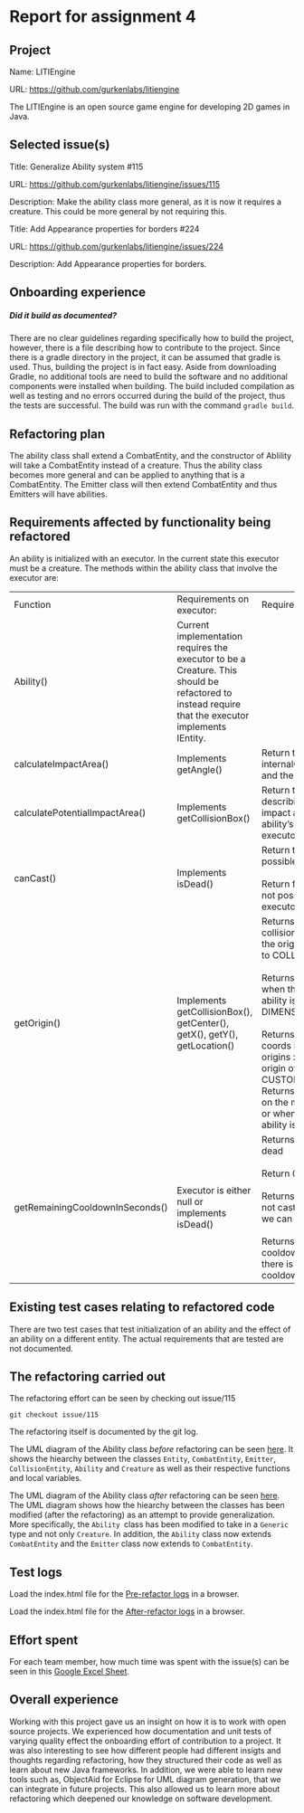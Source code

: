 # Report for assignment 4

## Project

Name: LITIEngine

URL: https://github.com/gurkenlabs/litiengine

The LITIEngine is an open source game engine for developing 2D games in Java.

## Selected issue(s)

Title: Generalize Ability system #115 

URL: https://github.com/gurkenlabs/litiengine/issues/115
    
Description: Make the ability class more general, as it is now it requires a creature. This could be more general by not requiring this.

Title: Add Appearance properties for borders #224

URL: https://github.com/gurkenlabs/litiengine/issues/224

Description: Add Appearance properties for borders.

## Onboarding experience

##### Did it build as documented?
There are no clear guidelines regarding specifically how to build the project, however, there is a file describing how to contribute to the project. Since there is a gradle directory in the project, it can be assumed that gradle is used. Thus, building the project is in fact easy. Aside from downloading Gradle, no additional tools are need to build the software and no additional components were installed when building. The build included compilation as well as testing and no errors occurred during the build of the project, thus the tests are successful. The build was run with the command `gradle build`.

## Refactoring plan
The ability class shall extend a CombatEntity, and the constructor of Ablility will take a CombatEntity instead of a creature. Thus the ability class becomes more general and can be applied to anything that is a CombatEntity. The Emitter class will then extend CombatEntity and thus Emitters will have abilities.

## Requirements affected by functionality being refactored
An ability is initialized with an executor. In the current state this executor must be a creature. The methods within the ability class that involve the executor are:

<table>
  <tr>
    <td>Function</td>
    <td>Requirements on executor: </td>
    <td>Requirements for testing:</td>
  </tr>
  <tr>
    <td>Ability()</td>
    <td>Current implementation requires the executor to be a Creature. This should be refactored to instead require that the executor implements IEntity.</td>
    <td></td>
  </tr>
  <tr>
    <td>calculateImpactArea()</td>
    <td>Implements getAngle()</td>
    <td>Return the Shape given by internalCalculateImpactArea and the angle</td>
  </tr>
  <tr>
    <td>calculatePotentialImpactArea()</td>
    <td>Implements getCollisionBox()</td>
    <td>Return the Ellipse2D describing the potential impact area given by the ability’s range and the executors collision box</td>
  </tr>
  <tr>
    <td>canCast()</td>
    <td>Implements isDead()<br></td>
    <td>Return true when casting is possible for the executor<br><br>Return false when casting is not possible for the executor</td>
  </tr>
  <tr>
    <td>getOrigin()</td>
    <td>Implements getCollisionBox(), getCenter(), getX(), getY(), getLocation()</td>
    <td>Returns executors collisionbox center when the origin of the ability is set to COLLISIONBOX_CENTER<br><br>Returns executors center when the origin of the ability is set to DIMENSION_CENTER<br><br>Returns executors x,y coords incremented with origins x,y coords when the origin of the ability is set to CUSTOM<br>Returns executor’s location on the map either by default or when the origin of the ability is set to LOCATION.<br></td>
  </tr>
  <tr>
    <td>getRemainingCooldownInSeconds()</td>
    <td>Executor is either null or  implements isDead()</td>
    <td>Returns 0 if executor is dead<br><br>Return 0 if executor is null<br><br>Returns 0 if executor can not cast (cooldown is 0 if we can cast)<br><br>Returns remaining cooldown in seconds when there is a remaining cooldown</td>
  </tr>
</table>

## Existing test cases relating to refactored code
There are two test cases that test initialization of an ability and the effect of an ability on a different entity. The actual requirements that are tested are not documented. 

## The refactoring carried out
The refactoring effort can be seen by checking out issue/115

`git checkout issue/115`

The refactoring itself is documented by the git log.

The UML diagram of the Ability class *before* refactoring can be seen [here](https://github.com/sashahe/litiengine/blob/presentation/BeforeUML.png). It shows the hiearchy between the classes `Entity`,  `CombatEntity`,  `Emitter`,  `CollisionEntity`, `Ability` and `Creature` as well as their respective functions and local variables.

The UML diagram of the Ability class *after* refactoring can be seen [here](https://github.com/sashahe/litiengine/blob/presentation/AfterUML.png). The UML diagram shows how the hiearchy between the classes has been modified (after the refactoring) as an attempt to provide generalization. More specifically, the `Ability `class has been modified to take in a `Generic` type and not only `Creature`. In addition, the `Ability` class now extends `CombatEntity` and the `Emitter` class now extends to `CombatEntity`.

## Test logs

Load the index.html file for the [Pre-refactor logs](https://github.com/sashahe/litiengine/blob/presentation/PreRefactorCoverage) in a browser.

Load the index.html file for the [After-refactor logs](https://github.com/sashahe/litiengine/blob/presentation/AfterRefactorCoverage) in a browser.

## Effort spent

For each team member, how much time was spent with the issue(s) can be seen in this [Google Excel Sheet](https://docs.google.com/spreadsheets/d/18gE_6OkY4YIi1d2UZoZI371ZuFIf79GRooNjCFZExkg/edit?usp=sharing). 

## Overall experience

Working with this project gave us an insight on how it is to work with open source projects. We experienced how documentation and unit tests of varying quality effect the onboarding effort of contribution to a project. It was also interesting to see how different people had different insigts and thoughts regarding refactoring, how they structured their code as well as learn about new Java frameworks. In addition, we were able to learn new tools such as, ObjectAid for Eclipse for UML diagram generation, that we can integrate in future projects. This also allowed us to learn more about refactoring which deepened our knowledge on software development.
